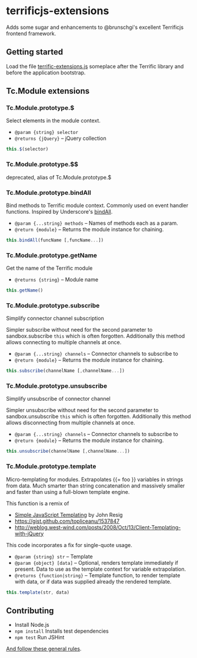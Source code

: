 terrificjs-extensions
=====================

Adds some sugar and enhancements to @brunschgi's excellent Terrificjs frontend framework.

## Getting started

Load the file [terrific-extensions.js](https://github.com/MarcDiethelm/terrificjs-extensions/blob/master/terrific-extensions.js) someplace after the Terrific library and before the application bootstrap.

## Tc.Module extensions

### Tc.Module.prototype.$
 Select elements in the module context.
 * `@param {string} selector`
 * `@returns {jQuery}` – jQuery collection

```js
this.$(selector)
```
### Tc.Module.prototype.$$
deprecated, alias of Tc.Module.prototype.$

### Tc.Module.prototype.bindAll
 Bind methods to Terrific module context. Commonly used on event handler functions.
 Inspired by Underscore's [bindAll](http://underscorejs.org/#bindAll).
 * `@param {...string} methods` – Names of methods each as a param.
 * `@return {module}` – Returns the module instance for chaining.

```js
this.bindAll(funcName [,funcName...])
```

### Tc.Module.prototype.getName
Get the name of the Terrific module
 * `@returns {string}` – Module name

```js
this.getName()
```

### Tc.Module.prototype.subscribe
 Simplify connector channel subscription

 Simpler subscribe without need for the second parameter to sandbox.subscribe `this` which is often forgotten. Additionally this method allows connecting to multiple channels at once.
 * `@param {...string} channels` – Connector channels to subscribe to
 * `@return {module}` – Returns the module instance for chaining.

```js
this.subscribe(channelName [,channelName...])
```

### Tc.Module.prototype.unsubscribe
 Simplify unsubscribe of connector channel

 Simpler unsubscribe without need for the second parameter to sandbox.unsubscribe `this` which is often forgotten. Additionally this method allows disconnecting from multiple channels at once.
 * `@param {...string} channels` – Connector channels to subscribe to
 * `@return {module}` – Returns the module instance for chaining.

```js
this.unsubscribe(channelName [,channelName...])
```

### Tc.Module.prototype.template
Micro-templating for modules. Extrapolates {{= foo }} variables in strings from data. Much smarter than string concatenation and massively smaller and faster than using a full-blown template engine.

This function is a remix of
- [Simple JavaScript Templating](http://ejohn.org/blog/javascript-micro-templating/) by John Resig
- https://gist.github.com/topliceanu/1537847
- http://weblog.west-wind.com/posts/2008/Oct/13/Client-Templating-with-jQuery

This code incorporates a fix for single-quote usage.
* `@param {string} str` – Template
* `@param {object} [data]` – Optional, renders template immediately if present. Data to use as the template context for variable extrapolation.
* `@returns {function|string}` – Template function, to render template with data, or if data was supplied already the rendered template.

```js
this.template(str, data)
```

## Contributing
- Install Node.js
- `npm install` Installs test dependencies
- `npm test` Run JSHint

[And follow these general rules](https://github.com/MarcDiethelm/contributing/blob/master/README.md).
